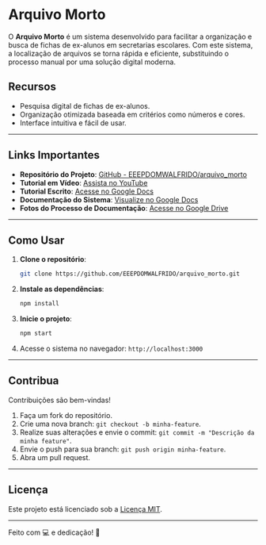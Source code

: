 

# Arquivo Morto  

O **Arquivo Morto** é um sistema desenvolvido para facilitar a organização e busca de fichas de ex-alunos em secretarias escolares. Com este sistema, a localização de arquivos se torna rápida e eficiente, substituindo o processo manual por uma solução digital moderna.

## Recursos  
- Pesquisa digital de fichas de ex-alunos.  
- Organização otimizada baseada em critérios como números e cores.  
- Interface intuitiva e fácil de usar.  

---

## Links Importantes  

- **Repositório do Projeto**: [GitHub - EEEPDOMWALFRIDO/arquivo_morto](https://github.com/EEEPDOMWALFRIDO/arquivo_morto)  
- **Tutorial em Vídeo**: [Assista no YouTube](https://youtu.be/vvQfW3FvCy0?si=YIlTKbvl_hulSQyQ)  
- **Tutorial Escrito**: [Acesse no Google Docs](https://docs.google.com/document/d/1Nxk59_Gph87M2nlaxTLQmIXN7E3KNIZznG-Wv_CAxlI/edit?usp=sharing)  
- **Documentação do Sistema**: [Visualize no Google Docs](https://docs.google.com/document/d/131WzHecZT7jQp_NFH3IisXfVRkDbwLG3QegvcjqjHaA/edit?usp=sharing)  
- **Fotos do Processo de Documentação**: [Acesse no Google Drive](https://drive.google.com/drive/folders/11tMp3KwGwJhiroJVYRGtp_gOR9sV7MAn)  

---

## Como Usar  

1. **Clone o repositório**:  
   ```bash  
   git clone https://github.com/EEEPDOMWALFRIDO/arquivo_morto.git  
   ```  

2. **Instale as dependências**:  
   ```bash  
   npm install  
   ```  

3. **Inicie o projeto**:  
   ```bash  
   npm start  
   ```  

4. Acesse o sistema no navegador: `http://localhost:3000`  

---

## Contribua  

Contribuições são bem-vindas!  
1. Faça um fork do repositório.  
2. Crie uma nova branch: `git checkout -b minha-feature`.  
3. Realize suas alterações e envie o commit: `git commit -m "Descrição da minha feature"`.  
4. Envie o push para sua branch: `git push origin minha-feature`.  
5. Abra um pull request.  

---

## Licença  

Este projeto está licenciado sob a [Licença MIT](https://github.com/EEEPDOMWALFRIDO/arquivo_morto/blob/main/LICENSE).  

--- 

Feito com 💻 e dedicação! 🚀  

